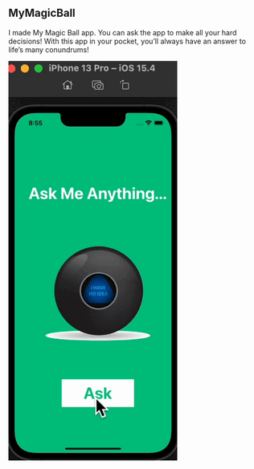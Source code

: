## MyMagicBall
I made My Magic Ball app. You can ask the app to make all your hard decisions! With this app in your pocket, you’ll always have an answer to life’s many conundrums! 

<img alt="image" src="MyMagicBall.gif"/>

